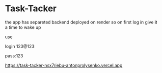 # Task-Tacker
the app has separeted backend deployed on render so on first log in give it a time to wake up

use 

login 123@123

pass:123

https://task-tacker-nsx7riebu-antonprolysenko.vercel.app
